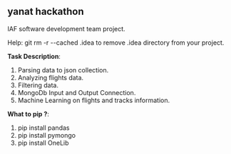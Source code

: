 ## yanat hackathon
IAF software development team project.

Help:
git rm -r --cached .idea to remove .idea directory from your project.

<b>Task Description</b>:
1) Parsing data to json collection.
2) Analyzing flights data.
3) Filtering data.
4) MongoDb Input and Output Connection.
5) Machine Learning on flights and tracks information.

<b>What to pip ?</b>:
1) pip install pandas
2) pip install pymongo
3) pip install OneLib

